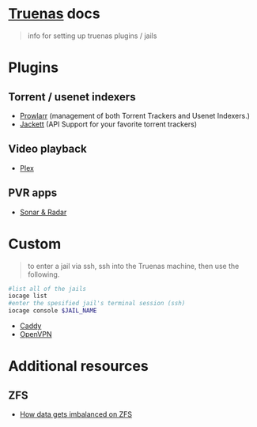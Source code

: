 # [Truenas](https://www.truenas.com/) docs
> info for setting up truenas plugins / jails

# Plugins
## Torrent / usenet indexers
- [Prowlarr](plugins/prowlarr.md) (management of both Torrent Trackers and Usenet Indexers.)   
- [Jackett](plugins/Jackett/jackett.md) (API Support for your favorite torrent trackers)

## Video playback
- [Plex](plugins/plex.md)

## PVR apps
- [Sonar & Radar](plugins/sonar-&-radar.md)

# Custom
> to enter a jail via ssh, ssh into the Truenas machine, then use the following.

```bash
#list all of the jails
iocage list
#enter the spesified jail's terminal session (ssh)
iocage console $JAIL_NAME
```

- [Caddy](Custom/Caddy/README.md)
- [OpenVPN](Custom/OpenVPN/README.md)

# Additional resources
## ZFS
- [How data gets imbalanced on ZFS](https://jrs-s.net/2018/04/11/how-data-gets-imbalanced-on-zfs/)
